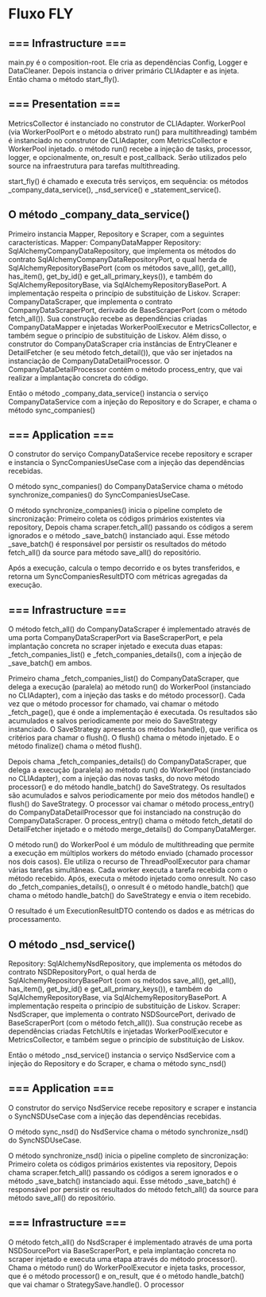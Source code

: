 # Fluxo FLY
## === Infrastructure ===
main.py é o composition-root.
Ele cria as dependências Config, Logger e DataCleaner. Depois instancia o driver primário CLIAdapter e as injeta. Então chama o método start_fly().

## === Presentation ===
MetricsCollector é instanciado no construtor de CLIAdapter. WorkerPool (via WorkerPoolPort e o método abstrato run() para multithreading) também é instanciado no construtor de CLIAdapter, com MetricsCollector e WorkerPool injetado. o método run() recebe a injeção de tasks, processor, logger, e opcionalmente, on_result e post_callback. Serão utilizados pelo source na infraestrutura para tarefas multithreading. 

start_fly() é chamado e executa três serviços, em sequência: os métodos _company_data_service(), _nsd_service() e _statement_service().

## O método _company_data_service() 
Primeiro instancia Mapper, Repository e Scraper, com a seguintes características. 
Mapper: CompanyDataMapper
Repository: SqlAlchemyCompanyDataRepository, que implementa os métodos do contrato SqlAlchemyCompanyDataRepositoryPort, o qual herda de SqlAlchemyRepositoryBasePort (com os métodos save_all(), get_all(), has_item(), get_by_id() e get_all_primary_keys()), e também do SqlAlchemyRepositoryBase, via SqlAlchemyRepositoryBasePort. A implementação respeita o princípio de substituição de Liskov.
Scraper: CompanyDataScraper, que implementa o contrato CompanyDataScraperPort, derivado de BaseScraperPort (com o método fetch_all()). Sua construção recebe as dependências criadas CompanyDataMapper e injetadas WorkerPoolExecutor e MetricsCollector, e também segue o princípio de substituição de Liskov. Além disso, o construtor do CompanyDataScraper cria instâncias de EntryCleaner e DetailFetcher (e seu método fetch_detail()), que vão ser injetados na instanciação de CompanyDataDetailProcessor. O CompanyDataDetailProcessor contém o método process_entry, que vai realizar a implantação concreta do código. 

Então o método _company_data_service() instancia o serviço CompanyDataService com a injeção do Repository e do Scraper, e chama o método sync_companies()

## === Application ===
O construtor do serviço CompanyDataService recebe repository e scraper e instancia o SyncCompaniesUseCase com a injeção das dependências recebidas. 

O método sync_companies() do CompanyDataService chama o método synchronize_companies() do SyncCompaniesUseCase. 

O método synchronize_companies() inicia o pipeline completo de sincronização: 
Primeiro coleta os códigos primários existentes via repository, 
Depois chama scraper.fetch_all() passando os códigos a serem ignorados e o método _save_batch() instanciado aqui. Esse método _save_batch() é responsável por persistir os resultados do método fetch_all() da source para método save_all() do repositório. 

Após a execução, calcula o tempo decorrido e os bytes transferidos, e retorna um SyncCompaniesResultDTO com métricas agregadas da execução.

## === Infrastructure ===
O método fetch_all() do CompanyDataScraper é implementado através de uma porta CompanyDataScraperPort via BaseScraperPort, e pela implantação concreta no scraper injetado e executa duas etapas: _fetch_companies_list() e _fetch_companies_details(), com a injeção de _save_batch() em ambos. 

Primeiro chama _fetch_companies_list() do CompanyDataScraper, que delega a execução (paralela) ao método run() do WorkerPool (instanciado no CLIAdapter), com a injeção das tasks e do método processor(). Cada vez que o método processor for chamado, vai chamar o método _fetch_page(), que é onde a implementação é executada. Os resultados são acumulados e salvos periodicamente por meio do SaveStrategy instanciado. 
O SaveStrategy apresenta  os métodos handle(), que verifica os critérios para chamar o flush(). O flush() chama o método injetado. E o método finalize() chama o métod flush(). 

Depois chama _fetch_companies_details() do CompanyDataScraper, que delega a execução (paralela) ao método run() do WorkerPool (instanciado no CLIAdapter), com a injeção das novas tasks, do novo método processor() e do método handle_batch() do SaveStrategy. Os resultados são acumulados e salvos periodicamente por meio dos métodos handle() e flush() do SaveStrategy. O processor vai chamar o método process_entry() do CompanyDataDetailProcessor que foi instanciado na construção do CompanyDataScraper. O process_entry() chama o método fetch_detatil do DetailFetcher injetado e o método merge_details() do CompanyDataMerger. 

O método run() do WorkerPool é um módulo de multithreading que permite a execução em múltiplos workers do método enviado (chamado processor nos dois casos). Ele utiliza o recurso de ThreadPoolExecutor para chamar várias tarefas simultâneas. Cada worker executa a tarefa recebida com o método recebido. Após, executa o método injetado como onresult. No caso do _fetch_companies_details(), o onresult é o método handle_batch() que chama o método handle_batch() do SaveStrategy e envia o item recebido. 

O resultado é um ExecutionResultDTO contendo os dados e as métricas do processamento.


## O método _nsd_service()
Repository: SqlAlchemyNsdRepository, que implementa os métodos do contrato NSDRepositoryPort, o qual herda de SqlAlchemyRepositoryBasePort (com os métodos save_all(), get_all(), has_item(), get_by_id() e get_all_primary_keys()), e também do SqlAlchemyRepositoryBase, via SqlAlchemyRepositoryBasePort. A implementação respeita o princípio de substituição de Liskov.
Scraper: NsdScraper, que implementa o contrato NSDSourcePort, derivado de BaseScraperPort (com o método fetch_all()). Sua construção recebe as dependências criadas FetchUtils e injetadas WorkerPoolExecutor e MetricsCollector, e também segue o princípio de substituição de Liskov. 

Então o método _nsd_service() instancia o serviço NsdService com a injeção do Repository e do Scraper, e chama o método sync_nsd()

## === Application ===
O construtor do serviço NsdService recebe repository e scraper e instancia o SyncNSDUseCase com a injeção das dependências recebidas. 

O método sync_nsd() do NsdService chama o método synchronize_nsd() do SyncNSDUseCase. 

O método synchronize_nsd() inicia o pipeline completo de sincronização: 
Primeiro coleta os códigos primários existentes via repository, 
Depois chama scraper.fetch_all() passando os códigos a serem ignorados e o método _save_batch() instanciado aqui. Esse método _save_batch() é responsável por persistir os resultados do método fetch_all() da source para método save_all() do repositório. 

## === Infrastructure ===
O método fetch_all() do NsdScraper é implementado através de uma porta NSDSourcePort via BaseScraperPort, e pela implantação concreta no scraper injetado e executa uma etapa através do método processor(). Chama o método run() do WorkerPoolExecutor e injeta tasks, processor, que é o método processor() e on_result, que é o método handle_batch() que vai chamar o StrategySave.handle(). O processor 

